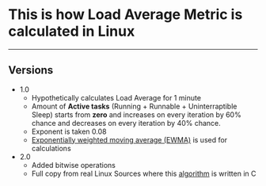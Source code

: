 # This is how Load Average Metric is calculated in Linux

<hr>

## Versions
- 1.0
    - Hypothetically calculates Load Average for 1 minute
    - Amount of **Active tasks** (Running + Runnable + Uninterraptible Sleep) starts from **zero** and increases on every iteration by 60% chance and decreases on every iteration by 40% chance. 
    - Exponent is taken 0.08
    - [Exponentially weighted moving average (EWMA)](https://en.wikipedia.org/wiki/Moving_average#Exponential_moving_average) is used for calculations
- 2.0
    - Added bitwise operations
    - Full copy from real Linux Sources where this [algorithm](https://github.com/torvalds/linux/blob/2ba9f676d0a2e408aef14d679984c26373bf37b7/include/linux/sched/loadavg.h#L4) is written in C
